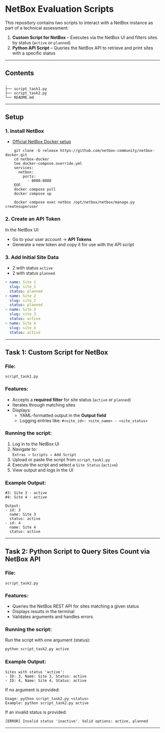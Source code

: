 
# NetBox Evaluation Scripts

This repository contains two scripts to interact with a NetBox instance as part of a technical assessment:

1. **Custom Script for NetBox** – Executes via the NetBox UI and filters sites by status (`active` or `planned`)
2. **Python API Script** – Queries the NetBox API to retrieve and print sites with a specific status

---

## Contents

```
.
├── script_task1.py                      
├── script_task2.py         
└── README.md
```

---

## Setup

### 1. Install NetBox

- [Official NetBox Docker setup](https://github.com/netbox-community/netbox-docker)

```
    git clone -b release https://github.com/netbox-community/netbox-docker.git
    cd netbox-docker
    tee docker-compose.override.yml 
    services:
      netbox:
        ports:
          - 8000:8080
    EOF
    docker compose pull
    docker compose up
    
    docker compose exec netbox /opt/netbox/netbox/manage.py createsuperuser
```

### 2. Create an API Token

In the NetBox UI:
- Go to your user account → **API Tokens**
- Generate a new token and copy it for use with the API script

### 3. Add Initial Site Data

- 2 with status `active`
- 2 with status `planned`


```yaml
- name: Site 1
  slug: site_1
  status: planned
- name: Site 2
  slug: site_2
  status: planned
- name: Site 3
  slug: site_3
  status: active
- name: Site 4
  slug: site_4
  status: active
```

---

## Task 1: Custom Script for NetBox

### File:
```
script_task1.py
```

### Features:
- Accepts a **required filter** for site status (`active` or `planned`)
- Iterates through matching sites
- Displays:
  - YAML-formatted output in the **Output field**
  - Logging entries like: `#<site_id>: <site_name> - <site_status>`

### Running the script:

1. Log in to the NetBox UI
2. Navigate to:  
   `Extras → Scripts → Add Script`
3. Upload or paste the script from `script_task1.py`
4. Execute the script and select a `Site Status` (`active`)
5. View output and logs in the UI

### Example Output:

```
#3: Site 3 - active
#4: Site 4 - active

Output:
- id: 3
  name: Site 3
  status: active
- id: 4
  name: Site 4
  status: active
```

---

## Task 2: Python Script to Query Sites Count via NetBox API

### File:
```
script_task2.py
```

### Features:
- Queries the NetBox REST API for sites matching a given status
- Displays results in the terminal
- Validates arguments and handles errors


### Running the script:
Run the script with one argument (status):
```bash
python script_task2.py active
```

### Example Output:

```
Sites with status 'active':
- ID: 3, Name: Site 3, Status: active
- ID: 4, Name: Site 4, Status: active
```

If no argument is provided:
```
Usage: python script_task2.py <status>
Example: python script_task2.py active
```

If an invalid status is provided:
```
[ERROR] Invalid status 'inactive'. Valid options: active, planned
```

---





